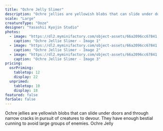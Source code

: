 ```yaml
---
title: "Ochre Jelly Slimer"
description: "Ochre jellies are yellowish blobs that can slide under doors and through narrow cracks in pursuit of creatures to devour. They have enough bestial cunning to avoid large groups of enemies. Ochre Jelly"
scale: "Large"
creatureType: "Ooze"
designer: "Yasashii Kyojin Studio"
photos:
  - image: "https://dl2.myminifactory.com/object-assets/66a2096cc67841.32702537/images/720X720-Ochre_Jelly_01_PS.jpg"
    caption: "Ochre Jellie Slimer - Image 1"
  - image: "https://dl2.myminifactory.com/object-assets/66a2096cc67841.32702537/images/720X720-Ochre_Jelly_01_SCALE.jpg"
    caption: "Ochre Jellie Slimer - Image 2"
  - image: "https://dl2.myminifactory.com/object-assets/66a2096cc67841.32702537/images/720X720-Ochre_Jelly_01_B.jpg"
    caption: "Ochre Jellie Slimer - Image 3"
pricing:
  osrPriming:
    tabletop: 12
    display: 22
  unprimed:
    tabletop: 10
    display: 18
featured: false
forSale: false
---
```


Ochre jellies are yellowish blobs that can slide under doors and through narrow cracks in pursuit of creatures to devour. They have enough bestial cunning to avoid large groups of enemies. Ochre Jelly